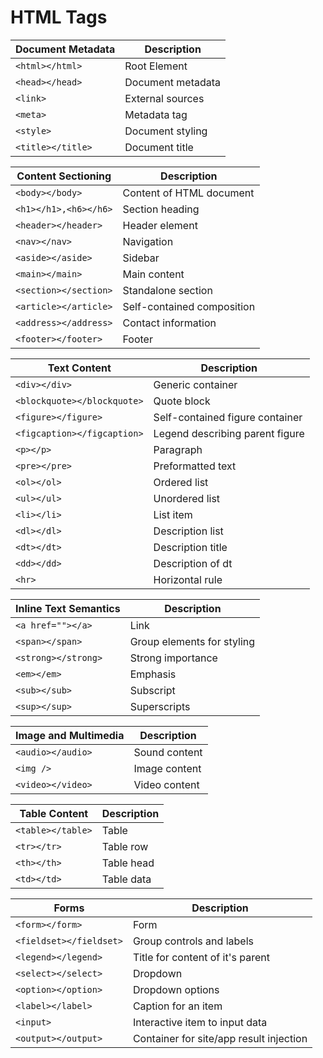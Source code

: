 # HTML Tags

| Document Metadata | Description       |
| ----------------- | ----------------- |
| `<html></html>`   | Root Element      |
| `<head></head>`   | Document metadata |
| `<link>`          | External sources  |
| `<meta>`          | Metadata tag      |
| `<style>`         | Document styling  |
| `<title></title>` | Document title    |

| Content Sectioning    | Description                |
| --------------------- | -------------------------- |
| `<body></body>`       | Content of HTML document   |
| `<h1></h1>,<h6></h6>` | Section heading            |
| `<header></header>`   | Header element             |
| `<nav></nav>`         | Navigation                 |
| `<aside></aside>`     | Sidebar                    |
| `<main></main>`       | Main content               |
| `<section></section>` | Standalone section         |
| `<article></article>` | Self-contained composition |
| `<address></address>` | Contact information        |
| `<footer></footer>`   | Footer                     |

| Text Content                | Description                     |
| --------------------------- | ------------------------------- |
| `<div></div>`               | Generic container               |
| `<blockquote></blockquote>` | Quote block                     |
| `<figure></figure>`         | Self-contained figure container |
| `<figcaption></figcaption>` | Legend describing parent figure |
| `<p></p>`                   | Paragraph                       |
| `<pre></pre>`               | Preformatted text               |
| `<ol></ol>`                 | Ordered list                    |
| `<ul></ul>`                 | Unordered list                  |
| `<li></li>`                 | List item                       |
| `<dl></dl>`                 | Description list                |
| `<dt></dt>`                 | Description title               |
| `<dd></dd>`                 | Description of dt               |
| `<hr>`                      | Horizontal rule                 |

| Inline Text Semantics | Description                |
| --------------------- | -------------------------- |
| `<a href=""></a>`     | Link                       |
| `<span></span>`       | Group elements for styling |
| `<strong></strong>`   | Strong importance          |
| `<em></em>`           | Emphasis                   |
| `<sub></sub>`         | Subscript                  |
| `<sup></sup>`         | Superscripts               |

| Image and Multimedia | Description   |
| -------------------- | ------------- |
| `<audio></audio>`    | Sound content |
| `<img />`            | Image content |
| `<video></video>`    | Video content |

| Table Content     | Description |
| ----------------- | ----------- |
| `<table></table>` | Table       |
| `<tr></tr>`       | Table row   |
| `<th></th>`       | Table head  |
| `<td></td>`       | Table data  |

| Forms                   | Description                             |
| ----------------------- | --------------------------------------- |
| `<form></form>`         | Form                                    |
| `<fieldset></fieldset>` | Group controls and labels               |
| `<legend></legend>`     | Title for content of it's parent        |
| `<select></select>`     | Dropdown                                |
| `<option></option>`     | Dropdown options                        |
| `<label></label>`       | Caption for an item                     |
| `<input>`               | Interactive item to input data          |
| `<output></output>`     | Container for site/app result injection |

<!-- | New List | Description |
| ---- | ----------- |
| ``   |             |
| ``   |             |
| ``   |             |
| ``   |             |
| ``   |             |
| ``   |             | -->
